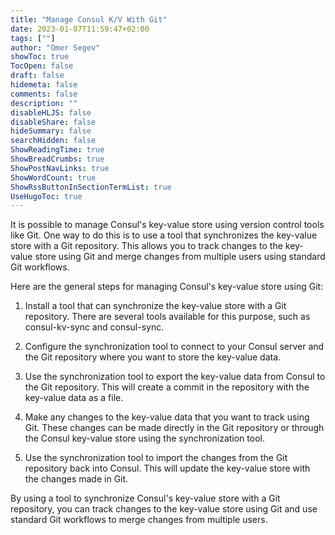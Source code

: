 ```yaml
---
title: "Manage Consul K/V With Git"
date: 2023-01-07T11:59:47+02:00
tags: [""]
author: "Omer Segev"
showToc: true
TocOpen: false
draft: false
hidemeta: false
comments: false
description: ""
disableHLJS: false
disableShare: false
hideSummary: false
searchHidden: false
ShowReadingTime: true
ShowBreadCrumbs: true
ShowPostNavLinks: true
ShowWordCount: true
ShowRssButtonInSectionTermList: true
UseHugoToc: true
---
```


It is possible to manage Consul's key-value store using version control tools like Git. One way to do this is to use a tool that synchronizes the key-value store with a Git repository. This allows you to track changes to the key-value store using Git and merge changes from multiple users using standard Git workflows.

Here are the general steps for managing Consul's key-value store using Git:

1. Install a tool that can synchronize the key-value store with a Git repository. There are several tools available for this purpose, such as consul-kv-sync and consul-sync.

2. Configure the synchronization tool to connect to your Consul server and the Git repository where you want to store the key-value data.

3. Use the synchronization tool to export the key-value data from Consul to the Git repository. This will create a commit in the repository with the key-value data as a file.

4. Make any changes to the key-value data that you want to track using Git. These changes can be made directly in the Git repository or through the Consul key-value store using the synchronization tool.

5. Use the synchronization tool to import the changes from the Git repository back into Consul. This will update the key-value store with the changes made in Git.

By using a tool to synchronize Consul's key-value store with a Git repository, you can track changes to the key-value store using Git and use standard Git workflows to merge changes from multiple users.
